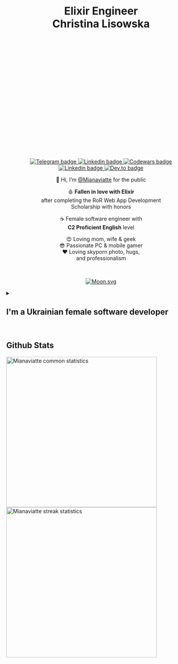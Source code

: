 <div align="center">
  <h1 style="width:100%;height:10%;text-align:center;position:relative;top:40%;">Elixir Engineer <br /> Christina Lisowska</h1>

 <!--  <a href="https://www.efset.org/cert/VWBiQP">
  <img src="https://img.shields.io/static/v1?label=C2 Proficient&message=English&labelColor=f54251&color=333940" alt="C2 Proficient English badge">
 </a>  

 <a href="https://courses.prometheus.org.ua:18090/downloads/f9e2ab53332444ab8c973350029e5ccf/Certificate.pdf">
  <img src="https://img.shields.io/static/v1?label=Ruby web app development&message=Scholarship&labelColor=f54251&color=333940" alt="Scholarship badge">
 </a>  -->

  <a href="https://t.me/Mianaviatte/">
  <img src ="https://img.shields.io/badge/-Telegram-blue?style=plastic&logo=telegram&logoColor=white&link=https://t.me/Mianaviatte/" alt="Telegram badge"/>
 </a>
  
 <a href="https://www.linkedin.com/in/mianaviatte/">
  <img src ="https://img.shields.io/badge/-LinkedIn-blue?style=plastic&logo=Linkedin&logoColor=white&link=https://www.linkedin.com/in/mianaviatte/" alt="Linkedin badge"/>
 </a>

 

<a href="https://www.codewars.com/users/Mianaviatte">
  <img src ="https://img.shields.io/badge/-Codewars-red?style=plastic&logo=Codewars&logoColor=white&link=https://www.codewars.com/users/Mianaviatte" alt="Codewars badge"/>
 </a>
<br />

 <a href="https://exercism.org/profiles/Mianaviatte">
  <img src ="https://img.shields.io/badge/-Exercism_Elixir, Ruby_&_JS-purple?style=plastic&logo=exercism&logoColor=white&link=https://exercism.org/profiles/Mianaviatte" alt="Linkedin badge"/>
 </a>

 <a href="https://dev.to/mianaviatte">
  <img src ="https://img.shields.io/badge/-Dev.to-purple?style=plastic&logo=dev.to&logoColor=white&link=https://dev.to/mianaviatte" alt="Dev.to badge"/>
 </a>

        
  👋 Hi, I’m [@Mianaviatte](https://www.instagram.com/mianaviatte/) for the public  
     
  🩸 **Fallen in love with Elixir**  
  after completing the RoR Web App Development  
Scholarship with honors  
    
  ☕️ Female software engineer with  
  **C2 Proficient English** level  
    
  😍 Loving mom, wife & geek  
  😎 Passionate PC & mobile gamer  
  ❤️ Loving skyporn photo, hugs,  
  and professionalism  

  <br />  

<!-- real time moon -->
[![Moon.svg](https://moon-svg.minung.dev/moon.svg?theme=ray)](https://moon-svg.minung.dev)  
 
 </div>

      
<details>  
 <summary><h2>I'm a Ukrainian female software developer</h2></summary>  

  💻 Pythoness in tech with Ruby lips on Rails of sanity brewing Elixir to summon Phoenix  
  🙏 Becoming an experienced and valuable asset in remote tech field after 10+ years in business fields  
  💎 Drilling into architecture, refactoring, databases & clean coding  
  
</details>  

<br />  
  
<!--- GitHub stats -->
<h2>Github Stats</h2>

  <picture>
    <source
      srcset="https://github-readme-stats.vercel.app/api?username=Mianaviatte&show_icons=true&theme=dark&hide_border=false&line_height=20"
      media="(prefers-color-scheme: dark)"
    />
    <source
      srcset="https://github-readme-stats.vercel.app/api?username=Mianaviatte&show_icons=true&hide_border=false&line_height=20"
      media="(prefers-color-scheme: light), (prefers-color-scheme: no-preference)"
    />
    <img width="400" src="https://github-readme-stats.vercel.app/api?username=Mianaviatte&show_icons=true&hide_border=false&line_height=20" alt="Mianaviatte common statistics"/>
  </picture>
  
  <img width="400" src="https://github-readme-streak-stats.herokuapp.com/?user=Mianaviatte&theme=dark&hide_border=false"  alt="Mianaviatte streak statistics"/>  

 <!-- <img width="400" src="https://github-readme-stats.anuraghazra1.vercel.app/api/top-langs/?username=Mianaviatte&show_icons=true&locale=en&theme=dark&hide_border=false&no-bg=true&no-frame=true&langs_count=10&include_all_commits=true&count_private=true" alt="Mianaviatte languages statistics"/>
  
<!--- Languauges -->

<!-- <h2><img src="https://media.giphy.com/media/hu9xj9UtxpoY3oytsh/giphy.gif" width="35"> Web development using tech and languages:</h2>

* C2 Proficient (certified) written and verbal English language
* HTML5, CSS3 ![HTML5](https://img.shields.io/badge/html5-%23E34F26.svg?style=plastic&logo=html5&logoColor=white)&nbsp; ![CSS3](https://img.shields.io/badge/css3-%231572B6.svg?style=plastic&logo=css3&logoColor=white)&nbsp;  
* JS ES6, Python 3.7 ![JavaScript](https://img.shields.io/badge/javascript-%23323330.svg?style=plastic&logo=javascript&logoColor=%23F7DF1E)&nbsp; ![Python](https://img.shields.io/badge/python-3670A0?style=plastic&logo=python&logoColor=ffdd54)&nbsp;  
* Ruby 3.1 ![Ruby](https://img.shields.io/badge/ruby-%23CC342D.svg?style=plastic&logo=ruby&logoColor=white)&nbsp;    
  * Ruby on Rails 7.0.3  ![Rails](https://img.shields.io/badge/rails-%23CC0000.svg?style=plastic&logo=ruby-on-rails&logoColor=white)&nbsp;  
  * Devise, RSpec & other gems  
* Elixir 1.9.1 ![Elixir](https://img.shields.io/badge/elixir-%234B275F.svg?style=plastic&logo=elixir&logoColor=white)&nbsp; 
<!-- * Erlang / OTP 22 ![Erlang](https://img.shields.io/badge/Erlang-white.svg?style=plastic&logo=erlang&logoColor=a90533)&nbsp;  -->
<!-- * Phoenix 1.7.2   -->
<!-- * PostgreSQL 10/14 ![Postgres](https://img.shields.io/badge/postgres-%23316192.svg?style=plastic&logo=postgresql&logoColor=white)&nbsp;  
<!-- * MongoDB Atlas ![MongoDB](https://img.shields.io/badge/MongoDB-%234ea94b.svg?style=plastic&logo=mongodb&logoColor=white)&nbsp;   -->
<!-- * Visual Studio Code  [![VS Code](https://img.shields.io/badge/-VS%20Code-007ACC?style=plastic&logo=visual-studio-code)](https://code.visualstudio.com)&nbsp;
* Git flow  [![Git](https://img.shields.io/badge/-Git-black?style=plastic&logo=git)](https://git-scm.com)&nbsp;
  * Gitlab  [![GitLab](https://img.shields.io/badge/gitlab-%23181717.svg?style=plastic&logo=gitlab)](https://about.gitlab.com)&nbsp;
  * GitHub  [![GitHub](https://img.shields.io/badge/-GitHub-181717?style=plastic&logo=github)](https://github.com)&nbsp;  
  * GitHub Action   [![GitHub Actions](https://img.shields.io/badge/github%20actions-%232671E5.svg?style=plastic&logo=githubactions&logoColor=white)](https://docs.github.com/en/actions)&nbsp;  
* OOP, YAGNI, KISS, DRY, SOLID  
* Functional Programming  
* Agile, Scrum, Scrumban, Kanban methodologies  
* Asana, Trello, Slack [![Trello](https://img.shields.io/badge/Trello-%23026AA7.svg?style=plastic&logo=Trello)](https://trello.com/tour)&nbsp; ![Slack](https://img.shields.io/badge/Slack-4A154B?style=plastic&logo=slack&logoColor=white)&nbsp;  
* Jira, Confluence [![Jira](https://img.shields.io/badge/jira-%230A0FFF.svg?style=plastic&logo=jira)](https://www.atlassian.com/software/jira)&nbsp; [![Confluence](https://img.shields.io/badge/confluence-%230A0FFF.svg?style=plastic&logo=confluence)](https://www.atlassian.com/software/confluence)
  &nbsp;  
* Figma [![Figma](https://img.shields.io/badge/figma-%23F24E1E.svg?style=plastic&logo=figma&logoColor=white)](https://www.figma.com/)&nbsp;  

![Mianaviatte Codewars](https://www.codewars.com/users/Mianaviatte/badges/large)  
  
  -->
